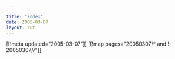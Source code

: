 ```yaml
---

title: "index"
date: 2005-03-07
layout: rut
---
```


[[!meta updated="2005-03-07"]]
[[!map pages="20050307/* and ! 20050307/*/*"]]
